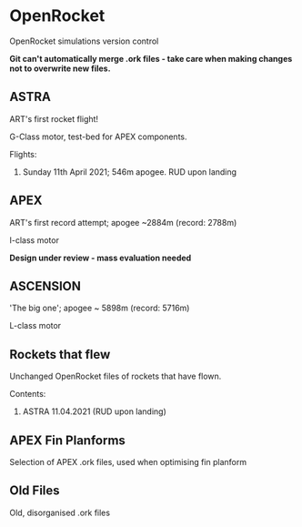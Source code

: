 # OpenRocket
OpenRocket simulations version control

**Git can't automatically merge .ork files - take care when making changes not to overwrite new files.**

## ASTRA
ART's first rocket flight!

G-Class motor, test-bed for APEX components.

Flights:
1) Sunday 11th April 2021; 546m apogee. RUD upon landing

## APEX
ART's first record attempt; apogee ~2884m (record: 2788m)

I-class motor

**Design under review - mass evaluation needed**

## ASCENSION
'The big one'; apogee ~ 5898m (record: 5716m)

L-class motor

## Rockets that flew
Unchanged OpenRocket files of rockets that have flown.

Contents:
1) ASTRA 11.04.2021 (RUD upon landing)

## APEX Fin Planforms
Selection of APEX .ork files, used when optimising fin planform

## Old Files
Old, disorganised .ork files
